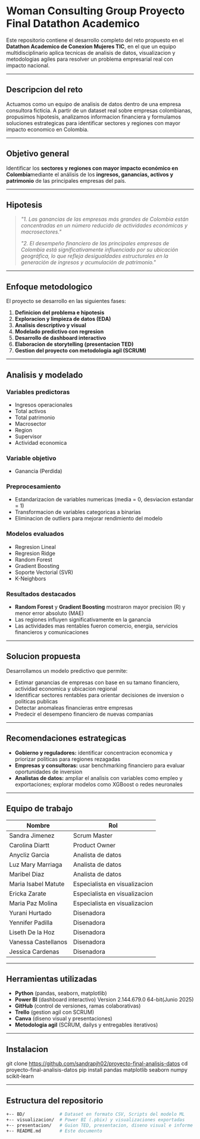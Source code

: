 # Woman Consulting Group  Proyecto Final Datathon Academico

Este repositorio contiene el desarrollo completo del reto propuesto en el **Datathon Academico de Conexion Mujeres TIC**, en el que un equipo multidisciplinario aplica tecnicas de analisis de datos, visualizacion y metodologias agiles para resolver un problema empresarial real con impacto nacional.

---

## Descripcion del reto

Actuamos como un equipo de analisis de datos dentro de una empresa consultora ficticia. A partir de un dataset real sobre empresas colombianas, propusimos hipotesis, analizamos informacion financiera y formulamos soluciones estrategicas para identificar sectores y regiones con mayor impacto economico en Colombia.

---

## Objetivo general

Identificar los **sectores y regiones con mayor impacto económico en Colombia**mediante el análisis de los **ingresos, ganancias, activos y patrimonio** de las principales empresas del país.

---

##  Hipotesis

> *"1. Las ganancias de las empresas más grandes de Colombia están concentradas en un número reducido de actividades económicas y macrosectores."*
> 
> *"2. El desempeño financiero de las principales empresas de Colombia está significativamente influenciado por su ubicación geográfica, lo que refleja desigualdades estructurales en la generación de ingresos y acumulación de patrimonio."*

---

##  Enfoque metodologico

El proyecto se desarrollo en las siguientes fases:

1. **Definicion del problema e hipotesis**
2. **Exploracion y limpieza de datos (EDA)**
3. **Analisis descriptivo y visual**
4. **Modelado predictivo con regresion**
5. **Desarrollo de dashboard interactivo**
6. **Elaboracion de storytelling (presentacion TED)**
7. **Gestion del proyecto con metodologia agil (SCRUM)**

---

##  Analisis y modelado

### Variables predictoras
- Ingresos operacionales
- Total activos
- Total patrimonio
- Macrosector
- Region
- Supervisor
- Actividad economica

### Variable objetivo
- Ganancia (Perdida)

### Preprocesamiento
- Estandarizacion de variables numericas (media = 0, desviacion estandar = 1)
- Transformacion de variables categoricas a binarias
- Eliminacion de outliers para mejorar rendimiento del modelo

### Modelos evaluados
- Regresion Lineal
- Regresion Ridge
- Random Forest
- Gradient Boosting
- Soporte Vectorial (SVR)
- K-Neighbors

### Resultados destacados
- **Random Forest** y **Gradient Boosting** mostraron mayor precision (R) y menor error absoluto (MAE)
- Las regiones influyen significativamente en la ganancia 
- Las actividades mas rentables fueron comercio, energia, servicios financieros y comunicaciones

---

##  Solucion propuesta

Desarrollamos un modelo predictivo que permite:

- Estimar ganancias de empresas con base en su tamano financiero, actividad economica y ubicacion regional
- Identificar sectores rentables para orientar decisiones de inversion o politicas publicas
- Detectar anomaleas financieras entre empresas
- Predecir el desempeno financiero de nuevas companias

---

##  Recomendaciones estrategicas

- **Gobierno y reguladores:** identificar concentracion economica y priorizar politicas para regiones rezagadas
- **Empresas y consultoras:** usar benchmarking financiero para evaluar oportunidades de inversion
- **Analistas de datos:** ampliar el analisis con variables como empleo y exportaciones; explorar modelos como XGBoost o redes neuronales

---

##  Equipo de trabajo

| Nombre                  | Rol                                    |
|-------------------------|----------------------------------------|
| Sandra Jimenez          | Scrum Master                           |
| Carolina Diartt         | Product Owner                          |
| Anycliz Garcia          | Analista de datos                      |
| Luz Mary Marriaga       | Analista de datos                      |
| Maribel Diaz            | Analista de datos                      |
| Maria Isabel Matute     | Especialista en visualizacion          |
| Ericka Zarate           | Especialista en visualizacion          |
| Maria Paz Molina        | Especialista en visualizacion          |
| Yurani Hurtado          | Disenadora                             |
| Yennifer Padilla        | Disenadora                             |
| Liseth De la Hoz        | Disenadora                             |
| Vanessa Castellanos     | Disenadora                             |
| Jessica Cardenas        | Disenadora                             |

---

##  Herramientas utilizadas

- **Python** (pandas, seaborn, matplotlib)
- **Power BI** (dashboard interactivo) Version 2.144.679.0 64-bit(Junio 2025)
- **GitHub** (control de versiones, ramas colaborativas)
- **Trello** (gestion agil con SCRUM)
- **Canva** (diseno visual y presentaciones)
- **Metodologia agil** (SCRUM, dailys y entregables iterativos)

---

##  Instalacion
git clone https://github.com/sandrapjh02/proyecto-final-analisis-datos
cd proyecto-final-analisis-datos
pip install pandas matplotlib seaborn numpy scikit-learn
 
---

##  Estructura del repositorio

```bash
+-- BD/             # Dataset en formato CSV, Scripts del modelo ML
+-- visualizacion/  # Power BI (.pbix) y visualizaciones exportadas
+-- presentacion/   # Guion TED, presentacion, diseno visual e informe tecnico.
+-- README.md       # Este documento
